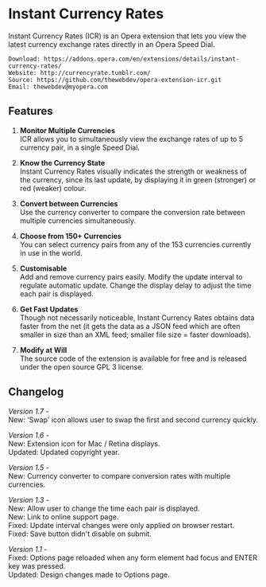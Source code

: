 # Instant Currency Rates

Instant Currency Rates (ICR) is an Opera extension that lets you view the latest currency exchange rates directly in an Opera Speed Dial.

	Download: https://addons.opera.com/en/extensions/details/instant-currency-rates/
	Website: http://currencyrate.tumblr.com/
	Source: https://github.com/thewebdev/opera-extension-icr.git
	Email: thewebdev@myopera.com

## Features

1. **Monitor Multiple Currencies**  
ICR allows you to simultaneously view the exchange rates of up to 5 currency pair, in a single Speed Dial. 

2. **Know the Currency State**  
Instant Currency Rates visually indicates the strength or weakness of the currency, since its last update, by displaying it in green (stronger) or red (weaker) colour. 

3. **Convert between Currencies**  
Use the currency converter to compare the conversion rate between multiple currencies simultaneously.

4. **Choose from 150+ Currencies**  
You can select currency pairs from any of the 153 currencies currently in use in the world. 

5. **Customisable**  
Add and remove currency pairs easily. Modify the update interval to regulate automatic update. Change the display delay to adjust the time each pair is displayed.

6. **Get Fast Updates**  
Though not necessarily noticeable, Instant Currency Rates obtains data faster from the net (it gets the data as a JSON feed which are often smaller in size than an XML feed; smaller file size = faster downloads).

7. **Modify at Will**  
The source code of the extension is available for free and is released under the open source GPL 3 license.

## Changelog

*Version 1.7* -  
New: 'Swap' icon allows user to swap the first and second currency quickly.  

*Version 1.6* -  
New: Extension icon for Mac / Retina displays.  
Updated: Updated copyright year.  

*Version 1.5* -  
New: Currency converter to compare conversion rates with multiple currencies.  

*Version 1.3* -  
New: Allow user to change the time each pair is displayed.  
New: Link to online support page.  
Fixed: Update interval changes were only applied on browser restart.  
Fixed: Save button didn't disable on submit.  

*Version 1.1* -  
Fixed: Options page reloaded when any form element had focus and ENTER key was pressed.  
Updated: Design changes made to Options page.  
